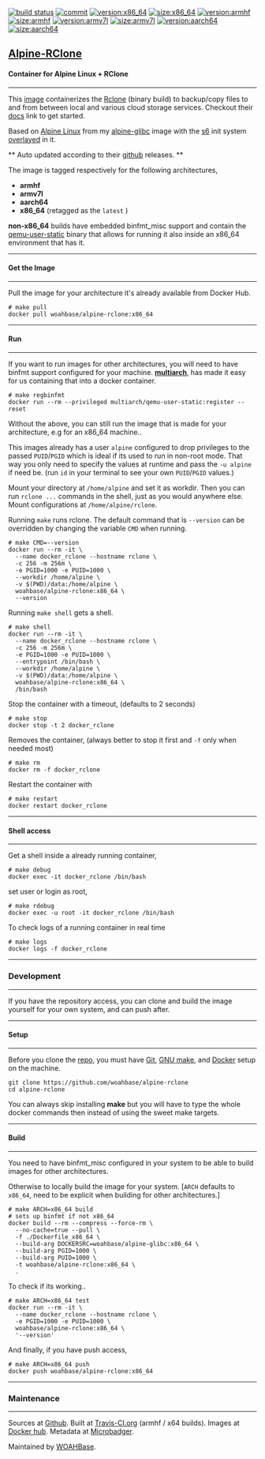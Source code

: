 [![build status][251]][232] [![commit][255]][231] [![version:x86_64][256]][235] [![size:x86_64][257]][235] [![version:armhf][258]][236] [![size:armhf][259]][236] [![version:armv7l][260]][237] [![size:armv7l][261]][237] [![version:aarch64][262]][238] [![size:aarch64][263]][238]

## [Alpine-RClone][234]
#### Container for Alpine Linux + RClone
---

This [image][233] containerizes the [Rclone][135] (binary build)
to backup/copy files to and from between local and various cloud
storage services. Checkout their [docs][137] link to get started.

Based on [Alpine Linux][131] from my [alpine-glibc][132] image with
the [s6][133] init system [overlayed][134] in it.

** Auto updated according to their [github][138] releases. **

The image is tagged respectively for the following architectures,
* **armhf**
* **armv7l**
* **aarch64**
* **x86_64** (retagged as the `latest` )

**non-x86_64** builds have embedded binfmt_misc support and contain the
[qemu-user-static][105] binary that allows for running it also inside
an x86_64 environment that has it.

---
#### Get the Image
---

Pull the image for your architecture it's already available from
Docker Hub.

```
# make pull
docker pull woahbase/alpine-rclone:x86_64
```

---
#### Run
---

If you want to run images for other architectures, you will need
to have binfmt support configured for your machine. [**multiarch**][104],
has made it easy for us containing that into a docker container.

```
# make regbinfmt
docker run --rm --privileged multiarch/qemu-user-static:register --reset
```

Without the above, you can still run the image that is made for your
architecture, e.g for an x86_64 machine..

This images already has a user `alpine` configured to drop
privileges to the passed `PUID`/`PGID` which is ideal if its used
to run in non-root mode. That way you only need to specify the
values at runtime and pass the `-u alpine` if need be. (run `id`
in your terminal to see your own `PUID`/`PGID` values.)

Mount your directory at `/home/alpine` and set it as workdir.
Then you can run `rclone ...` commands in the shell, just as you
would anywhere else. Mount configurations at
`/home/alpine/rclone`.

Running `make` runs rclone. The default command that is
`--version` can be overridden by changing the variable `CMD` when
running.

```
# make CMD=--version
docker run --rm -it \
  --name docker_rclone --hostname rclone \
  -c 256 -m 256m \
  -e PGID=1000 -e PUID=1000 \
  --workdir /home/alpine \
  -v $(PWD)/data:/home/alpine \
  woahbase/alpine-rclone:x86_64 \
  --version
```

Running `make shell` gets a shell.

```
# make shell
docker run --rm -it \
  --name docker_rclone --hostname rclone \
  -c 256 -m 256m \
  -e PGID=1000 -e PUID=1000 \
  --entrypoint /bin/bash \
  --workdir /home/alpine \
  -v $(PWD)/data:/home/alpine \
  woahbase/alpine-rclone:x86_64 \
  /bin/bash
```

Stop the container with a timeout, (defaults to 2 seconds)

```
# make stop
docker stop -t 2 docker_rclone
```

Removes the container, (always better to stop it first and `-f`
only when needed most)

```
# make rm
docker rm -f docker_rclone
```

Restart the container with

```
# make restart
docker restart docker_rclone
```

---
#### Shell access
---

Get a shell inside a already running container,

```
# make debug
docker exec -it docker_rclone /bin/bash
```

set user or login as root,

```
# make rdebug
docker exec -u root -it docker_rclone /bin/bash
```

To check logs of a running container in real time

```
# make logs
docker logs -f docker_rclone
```

---
### Development
---

If you have the repository access, you can clone and
build the image yourself for your own system, and can push after.

---
#### Setup
---

Before you clone the [repo][231], you must have [Git][101], [GNU make][102],
and [Docker][103] setup on the machine.

```
git clone https://github.com/woahbase/alpine-rclone
cd alpine-rclone
```
You can always skip installing **make** but you will have to
type the whole docker commands then instead of using the sweet
make targets.

---
#### Build
---

You need to have binfmt_misc configured in your system to be able
to build images for other architectures.

Otherwise to locally build the image for your system.
[`ARCH` defaults to `x86_64`, need to be explicit when building
for other architectures.]

```
# make ARCH=x86_64 build
# sets up binfmt if not x86_64
docker build --rm --compress --force-rm \
  --no-cache=true --pull \
  -f ./Dockerfile_x86_64 \
  --build-arg DOCKERSRC=woahbase/alpine-glibc:x86_64 \
  --build-arg PGID=1000 \
  --build-arg PUID=1000 \
  -t woahbase/alpine-rclone:x86_64 \
  .
```

To check if its working..

```
# make ARCH=x86_64 test
docker run --rm -it \
  --name docker_rclone --hostname rclone \
  -e PGID=1000 -e PUID=1000 \
  woahbase/alpine-rclone:x86_64 \
  '--version'
```

And finally, if you have push access,

```
# make ARCH=x86_64 push
docker push woahbase/alpine-rclone:x86_64
```

---
### Maintenance
---

Sources at [Github][106]. Built at [Travis-CI.org][107] (armhf / x64 builds). Images at [Docker hub][108]. Metadata at [Microbadger][109].

Maintained by [WOAHBase][204].

[101]: https://git-scm.com
[102]: https://www.gnu.org/software/make/
[103]: https://www.docker.com
[104]: https://hub.docker.com/r/multiarch/qemu-user-static/
[105]: https://github.com/multiarch/qemu-user-static/releases/
[106]: https://github.com/
[107]: https://travis-ci.org/
[108]: https://hub.docker.com/
[109]: https://microbadger.com/

[131]: https://alpinelinux.org/
[132]: https://hub.docker.com/r/woahbase/alpine-glibc
[133]: https://skarnet.org/software/s6/
[134]: https://github.com/just-containers/s6-overlay
[135]: https://rclone.org/
[137]: https://rclone.org/docs/
[138]: https://github.com/rclone/rclone/releases

[201]: https://github.com/woahbase
[202]: https://travis-ci.org/woahbase/
[203]: https://hub.docker.com/u/woahbase
[204]: https://woahbase.online/

[231]: https://github.com/woahbase/alpine-rclone
[232]: https://travis-ci.org/woahbase/alpine-rclone
[233]: https://hub.docker.com/r/woahbase/alpine-rclone
[234]: https://woahbase.online/#/images/alpine-rclone
[235]: https://microbadger.com/images/woahbase/alpine-rclone:x86_64
[236]: https://microbadger.com/images/woahbase/alpine-rclone:armhf
[237]: https://microbadger.com/images/woahbase/alpine-rclone:armv7l
[238]: https://microbadger.com/images/woahbase/alpine-rclone:aarch64

[251]: https://travis-ci.org/woahbase/alpine-rclone.svg?branch=master

[255]: https://images.microbadger.com/badges/commit/woahbase/alpine-rclone.svg

[256]: https://images.microbadger.com/badges/version/woahbase/alpine-rclone:x86_64.svg
[257]: https://images.microbadger.com/badges/image/woahbase/alpine-rclone:x86_64.svg

[258]: https://images.microbadger.com/badges/version/woahbase/alpine-rclone:armhf.svg
[259]: https://images.microbadger.com/badges/image/woahbase/alpine-rclone:armhf.svg

[260]: https://images.microbadger.com/badges/version/woahbase/alpine-rclone:armv7l.svg
[261]: https://images.microbadger.com/badges/image/woahbase/alpine-rclone:armv7l.svg

[262]: https://images.microbadger.com/badges/version/woahbase/alpine-rclone:aarch64.svg
[263]: https://images.microbadger.com/badges/image/woahbase/alpine-rclone:aarch64.svg
